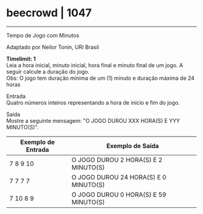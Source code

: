 # beecrowd | 1047
---------------------------------------------------------------- 
<p>Tempo de Jogo com Minutos</p>
<p>Adaptado por Neilor Tonin, URI  Brasil</p>

<strong>Timelimit: 1</strong> <br/>
Leia a hora inicial, minuto inicial, hora final e minuto final de um jogo. A seguir calcule a duração do jogo. <br/>
Obs: O jogo tem duração mínima de um (1) minuto e duração máxima de 24 horas
 
Entrada </br>
Quatro números inteiros representando a hora de início e fim do jogo.

Saída </br>
Mostre a seguinte mensagem: "O JOGO DUROU XXX HORA(S) E YYY MINUTO(S)".

| Exemplo de Entrada | Exemplo de Saída                      |
|--------------------|---------------------------------------| 
| 7 8 9 10           | O JOGO DUROU 2 HORA(S) E 2 MINUTO(S)  |  
| 7 7 7 7            | O JOGO DUROU 24 HORA(S) E 0 MINUTO(S) |
| 7 10 8 9           | O JOGO DUROU 0 HORA(S) E 59 MINUTO(S) |